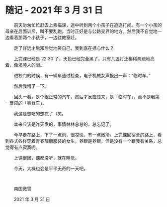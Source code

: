 # 随记 - 2021 年 3 月 31 日

　　前天匆匆忙忙赶去上素描课，途中听到两个小孩子在追逐打闹。有一个小孩的母亲在后面训斥，叫不要乱跑。当时正好是与公路交界的地方。然后我不自觉地一边看着那两个小孩子，一边往教室赶。

　　走了好远才后知后觉地笑自己，我到底在担心什么？

　　上完课已经是 22:30 了，天色已经完全黑了，只有几盏灯还稀稀疏疏地亮着，像渴睡人的眼。

　　进校门的时候，有一辆车通过检查，电子机械女声报出一声：“临时车。”

　　然后我懵了一下。

　　回头一看，是个很正常的汽车，然后才反应过来，是「临时车」，而不是我第一反应的「零食车」。

　　我这是想吃的想疯了（笑。

　　本来应该是昨天发的，事情林林总总的，总忘记了。

　　今早走在路上，下了一点雨，很凉快。有一点微冷。上完课回宿舍的路上，看到各式各样穿着青春靓丽服装的女生，养眼是养眼，但是没有一个跟我有关系，总觉得有点寂寞呢。

　　上课很困，课都没听，就在睡觉。

　　今天，大概也会是平平无奇的一天吧。

<br>

　　南国微雪

　　2021 年 3 月 31 日